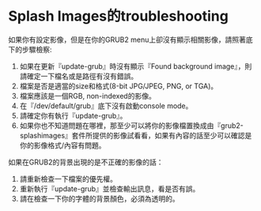 # Splash Images的troubleshooting

如果你有設定影像，但是在你的GRUB2 menu上卻沒有顯示相關影像，請照著底下的步驟檢察:

1. 如果在更新『update-grub』時沒有顯示『Found background image』，則請確定一下檔名或是路徑有沒有錯誤。
2. 檔案是否是適當的size和格式(8-bit JPG/JPEG, PNG, or TGA)。
3. 檔案應該是一個RGB, non-indexed的影像。
4. 在『/dev/default/grub』底下沒有啟動console mode。
5. 請確定你有執行『update-grub』。
6. 如果你也不知道問題在哪裡，那至少可以將你的影像檔置換成由『grub2-splashimages』套件所提供的影像試看看，如果有內容的話至少可以確認是你的影像格式/內容有問題。

如果在GRUB2的背景出現的是不正確的影像的話：
1. 請重新檢查一下檔案的優先權。
2. 重新執行『update-grub』並檢查輸出訊息，看是否有誤。
3. 請在檢查一下你的字體的背景顏色，必須為透明的。